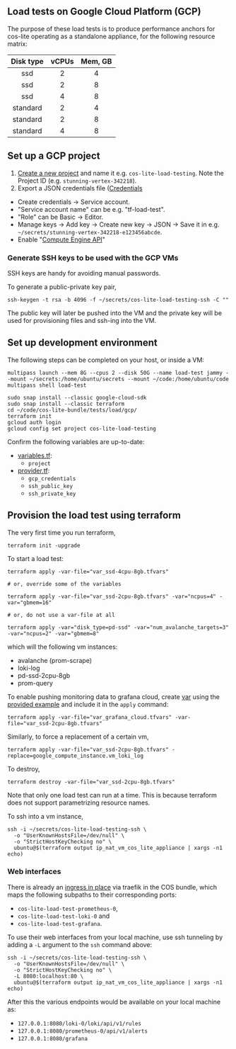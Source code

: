 ## Load tests on Google Cloud Platform (GCP)

The purpose of these load tests is to produce performance anchors for cos-lite
operating as a standalone appliance, for the following resource matrix:

| Disk type | vCPUs | Mem, GB |
|:---------:|:-----:|:-------:|
|   ssd     |   2   |    4    |
|   ssd     |   2   |    8    |
|   ssd     |   4   |    8    |
|  standard |   2   |    4    |
|  standard |   2   |    8    |
|  standard |   4   |    8    |

## Set up a GCP project

1. [Create a new project](https://console.cloud.google.com/cloud-resource-manager)
   and name it e.g. `cos-lite-load-testing`. Note the Project ID (e.g. `stunning-vertex-342218`).
2. Export a JSON credentials file ([Credentials](https://console.cloud.google.com/apis/credentials)
  - Create credentials -> Service account.
  - "Service account name" can be e.g. "tf-load-test".
  - "Role" can be Basic -> Editor.
  - Manage keys -> Add key -> Create new key -> JSON -> Save it in e.g.
    `~/secrets/stunning-vertex-342218-e123456abcde`.
  - Enable "[Compute Engine API](https://console.developers.google.com/apis/api/compute.googleapis.com/overview?project=986404459234)"

### Generate SSH keys to be used with the GCP VMs
SSH keys are handy for avoiding manual passwords.

To generate a public-private key pair,

```shell
ssh-keygen -t rsa -b 4096 -f ~/secrets/cos-lite-load-testing-ssh -C ""
```

The public key will later be pushed into the VM and the private key will be
used for provisioning files and ssh-ing into the VM.

## Set up development environment

The following steps can be completed on your host, or inside a VM:

```shell
multipass launch --mem 8G --cpus 2 --disk 50G --name load-test jammy --mount ~/secrets:/home/ubuntu/secrets --mount ~/code:/home/ubuntu/code
multipass shell load-test
```

```shell
sudo snap install --classic google-cloud-sdk
sudo snap install --classic terraform
cd ~/code/cos-lite-bundle/tests/load/gcp/
terraform init
gcloud auth login
gcloud config set project cos-lite-load-testing
```

Confirm the following variables are up-to-date:
- [variables.tf](variables.tf):
  - `project`
- [provider.tf](provider.tf):
  - `gcp_credentials`
  - `ssh_public_key`
  - `ssh_private_key`

## Provision the load test using terraform

The very first time you run terraform,

```shell
terraform init -upgrade
```

To start a load test:

```shell
terraform apply -var-file="var_ssd-4cpu-8gb.tfvars"

# or, override some of the variables

terraform apply -var-file="var_ssd-2cpu-8gb.tfvars" -var="ncpus=4" -var="gbmem=16"

# or, do not use a var-file at all

terraform apply -var="disk_type=pd-ssd" -var="num_avalanche_targets=3" -var="ncpus=2" -var="gbmem=8"
```

which will the following vm instances:
- avalanche (prom-scrape)
- loki-log
- pd-ssd-2cpu-8gb
- prom-query

To enable pushing monitoring data to grafana cloud, create
[var](var_grafana_cloud.tfvars) using the
[provided example](var_grafana_cloud.example.tfvars) and include it in the
`apply` command:

```shell
terraform apply -var-file="var_grafana_cloud.tfvars" -var-file="var_ssd-2cpu-8gb.tfvars"
```


Similarly, to force a replacement of a certain vm,

```shell
terraform apply -var-file="var_ssd-2cpu-8gb.tfvars" -replace=google_compute_instance.vm_loki_log
```

To destroy,

```shell
terraform destroy -var-file="var_ssd-2cpu-8gb.tfvars"
```

Note that only one load test can run at a time. This is because terraform does not support
parametrizing resource names.

To ssh into a vm instance,

```shell
ssh -i ~/secrets/cos-lite-load-testing-ssh \
  -o "UserKnownHostsFile=/dev/null" \
  -o "StrictHostKeyChecking no" \
  ubuntu@$(terraform output ip_nat_vm_cos_lite_appliance | xargs -n1 echo)
```


### Web interfaces
There is already an [ingress in place](cos-lite.tpl.conf) via traefik in the COS bundle,
which maps the following subpaths to their corresponding ports:
- `cos-lite-load-test-prometheus-0`,
- `cos-lite-load-test-loki-0` and
- `cos-lite-load-test-grafana`.

To use their web interfaces from your local machine, use ssh tunneling by
adding a `-L` argument to the `ssh` command above:

```shell
ssh -i ~/secrets/cos-lite-load-testing-ssh \
  -o "UserKnownHostsFile=/dev/null" \
  -o "StrictHostKeyChecking no" \
  -L 8080:localhost:80 \
  ubuntu@$(terraform output ip_nat_vm_cos_lite_appliance | xargs -n1 echo)
```

After this the various endpoints would be available on your local machine as:
- `127.0.0.1:8080/loki-0/loki/api/v1/rules`
- `127.0.0.1:8080/prometheus-0/api/v1/alerts`
- `127.0.0.1:8080/grafana`
